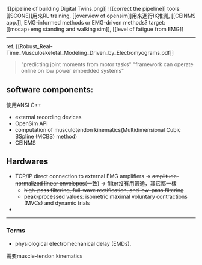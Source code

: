 ![[pipeline of building Digital Twins.png]]
![[correct the pipeline]]
tools: [[SCONE]]用來RL training, [[overview of opensim]]用來進行IK推測, [[CEINMS app.]], EMG-informed methods or EMG-driven methods?
target: [[mocap+emg standing and walking sim]], [[level of fatigue from EMG]]

---
ref. [[Robust_Real-Time_Musculoskeletal_Modeling_Driven_by_Electromyograms.pdf]]
>"predicting joint moments from motor tasks"
>"framework can operate online on low power embedded systems"
## software components:
使用ANSI C++
- external recording devices
- OpenSim API
- computation of musculotendon kinematics(Multidimensional Cubic BSpline (MCBS) method)
- CEINMS

## Hardwares
- TCP/IP direct connection to external EMG amplifiers -> ~~amplitude-normalized linear envelopes~~(一致) -> filter沒有用帶通，其它都一樣
	- ~~high-pass filtering, full-wave rectification, and low-pass filtering~~
	- peak-processed values: isometric maximal voluntary contractions (MVCs) and dynamic trials
- 

---
### Terms
- physiological electromechanical delay (EMDs).


需要muscle-tendon kinematics
